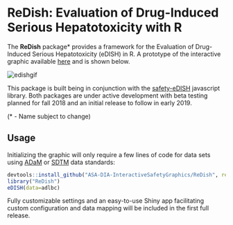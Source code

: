 # ReDish: Evaluation of Drug-Induced Serious Hepatotoxicity with R

The **ReDish** package* provides a framework for the Evaluation of Drug-Induced Serious Hepatotoxicity (eDISH) in R. A prototype of the interactive graphic available [here](https://asa-dia-interactivesafetygraphics.github.io/safety-eDISH/test/) and is shown below.

![edishgif](https://user-images.githubusercontent.com/3680095/45834450-02b3a000-bcbc-11e8-8172-324c2fe43521.gif)

This package is built being in conjunction with the [safety-eDISH](https://github.com/ASA-DIA-InteractiveSafetyGraphics/safety-eDISH) javascript library. Both packages are under active development with beta testing planned for fall 2018 and an initial release to follow in early 2019.

(* - Name subject to change)

## Usage

Initializing the graphic will only require a few lines of code for data sets using [ADaM](https://www.cdisc.org/standards/foundational/adam) or [SDTM](https://www.cdisc.org/standards/foundational/sdtm) data standards: 

```r
devtools::install_github("ASA-DIA-InteractiveSafetyGraphics/ReDish", ref="v0.1.0")
library("ReDish")
eDISH(data=adlbc)
```

Fully customizable settings and an easy-to-use Shiny app facilitating custom configuration and data mapping will be included in the first full release. 
